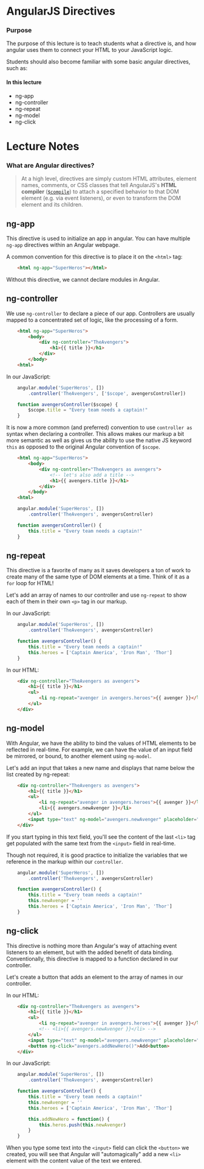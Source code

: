 # AngularJS Directives

### Purpose
The purpose of this lecture is to teach students what a directive is, and how angular uses them to connect your HTML to your JavaScript logic.

Students should also become familiar with some basic angular directives, such as:

#### In this lecture
- ng-app
- ng-controller
- ng-repeat
- ng-model
- ng-click

# Lecture Notes

### What are Angular directives?

> At a high level, directives are simply custom HTML attributes, element names, comments, or CSS classes that tell AngularJS's **HTML compiler** ([`$compile`](https://docs.angularjs.org/api/ng/service/$compile)) to attach a specified behavior to that DOM element (e.g. via event listeners), or even to transform the DOM element and its children.

## ng-app

This directive is used to initialize an app in angular. You can have multiple `ng-app` directives within an Angular webpage.

A common convention for this directive is to place it on the `<html>` tag:

```html
    <html ng-app="SuperHeros"></html>
```

Without this directive, we cannot declare modules in Angular.

## ng-controller

We use `ng-controller` to declare a piece of our app. Controllers are usually mapped to a concentrated set of logic, like the processing of a form.

```html
    <html ng-app="SuperHeros">
        <body>
            <div ng-controller="TheAvengers">
                <h1>{{ title }}</h1>
            </div>
        </body>
    <html>
```

In our JavaScript:

```javascript
    angular.module('SuperHeros', [])
        .controller('TheAvengers', ['$scope', avengersController])

    function avengersController($scope) {
        $scope.title = "Every team needs a captain!"
    }
```

It is now a more common (and preferred) convention to use `controller as` syntax when declaring a controller. This allows makes our markup a bit more semantic as well as gives us the ability to use the native JS keyword `this` as opposed to the original Angular convention of `$scope`.

```html
    <html ng-app="SuperHeros">
        <body>
            <div ng-controller="TheAvengers as avengers">
                <!-- let's also add a title -->
                <h1>{{ avengers.title }}</h1>
            </div>
        </body>
    <html>
```

```javascript
    angular.module('SuperHeros', [])
        .controller('TheAvengers', avengersController)

    function avengersController() {
        this.title = "Every team needs a captain!"
    }
```

## ng-repeat

This directive is a favorite of many as it saves developers a ton of work to create many of the same type of DOM elements at a time. Think of it as a `for` loop for HTML!

Let's add an array of names to our controller and use `ng-repeat` to show each of them in their own `<p>` tag in our markup.

In our JavaScript:

```javascript
    angular.module('SuperHeros', [])
        .controller('TheAvengers', avengersController)

    function avengersController() {
        this.title = "Every team needs a captain!"
        this.heroes = ['Captain America', 'Iron Man', 'Thor']
    }
```

In our HTML:

```html
    <div ng-controller="TheAvengers as avengers">
        <h1>{{ title }}</h1>
        <ul>
            <li ng-repeat="avenger in avengers.heroes">{{ avenger }}</li>
        </ul>
    </div>
```

## ng-model
With Angular, we have the ability to bind the values of HTML elements to be reflected in real-time. For example, we can have the value of an input field be mirrored, or bound, to another element using `ng-model`.

Let's add an input that takes a new name and displays that name below the list created by ng-repeat:

```html
    <div ng-controller="TheAvengers as avengers">
        <h1>{{ title }}</h1>
        <ul>
            <li ng-repeat="avenger in avengers.heroes">{{ avenger }}</li>
            <li>{{ avengers.newAvenger }}</li>
        </ul>
        <input type="text" ng-model="avengers.newAvenger" placeholder="Add your hero!"/>
    </div>
```

If you start typing in this text field, you'll see the content of the last `<li>` tag get populated with the same text from the `<input>` field in real-time.

Though not required, it is good practice to initialize the variables that we reference in the markup within our `controller`.

```javascript
    angular.module('SuperHeros', [])
        .controller('TheAvengers', avengersController)

    function avengersController() {
        this.title = "Every team needs a captain!"
        this.newAvenger = ''
        this.heroes = ['Captain America', 'Iron Man', 'Thor']
    }
```


## ng-click
This directive is nothing more than Angular's way of attaching event listeners to an element, but with the added benefit of data binding. Conventionally, this directive is mapped to a function declared in our controller.

Let's create a button that adds an element to the array of names in our controller.

In our HTML:

```html
    <div ng-controller="TheAvengers as avengers">
        <h1>{{ title }}</h1>
        <ul>
            <li ng-repeat="avenger in avengers.heroes">{{ avenger }}</li>
            <!-- <li>{{ avengers.newAvenger }}</li> -->
        </ul>
        <input type="text" ng-model="avengers.newAvenger" placeholder="Add your hero!"/>
        <button ng-click="avengers.addNewHero()">Add<button>
    </div>
```

In our JavaScript:

```javascript
    angular.module('SuperHeros', [])
        .controller('TheAvengers', avengersController)

    function avengersController() {
        this.title = "Every team needs a captain!"
        this.newAvenger = ''
        this.heroes = ['Captain America', 'Iron Man', 'Thor']

        this.addNewHero = function() {
            this.heros.push(this.newAvenger)
        }
    }
```

When you type some text into the `<input>` field can click the `<button>` we created, you will see that Angular will "automagically" add a new `<li>` element with the content value of the text we entered.

